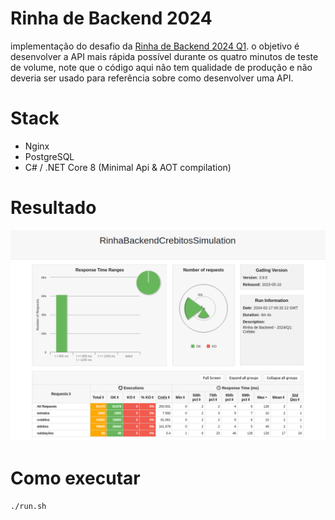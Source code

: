 # Rinha de Backend 2024

implementação do desafio da [Rinha de Backend 2024 Q1](https://github.com/zanfranceschi/rinha-de-backend-2024-q1).
o objetivo é desenvolver a API mais rápida possível durante os quatro minutos de teste de volume, note que o código aqui não tem qualidade de produção e não deveria ser usado para referência sobre como desenvolver uma API.

# Stack

- Nginx
- PostgreSQL
- C# / .NET Core 8 (Minimal Api & AOT compilation)

# Resultado

![resultado](/misc/resultado.PNG)

# Como executar
```./run.sh```
